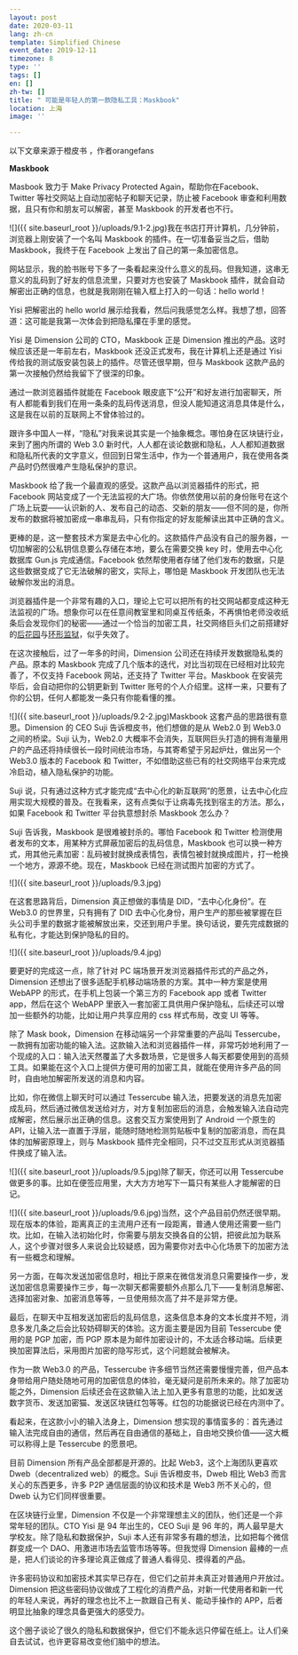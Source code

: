 ```yaml
---
layout: post
date: 2020-03-11
lang: zh-cn
template: Simplified Chinese
event_date: 2019-12-11
timezone: 8
type: ''
tags: []
en: []
zh-tw: []
title: " 可能是年轻人的第一款隐私工具：Maskbook"
location: 上海
image: ''

---
```

以下文章来源于橙皮书 ，作者orangefans

**Maskbook**

Masbook 致力于 Make Privacy Protected Again，帮助你在Facebook、Twitter 等社交网站上自动加密帖子和聊天记录，防止被 Facebook 审查和利用数据，且只有你和朋友可以解密，甚至 Maskbook 的开发者也不行。

![]({{ site.baseurl_root }}/uploads/9.1-2.jpg)我在书店打开计算机，几分钟前，浏览器上刚安装了一个名叫 Maskbook 的插件。在一切准备妥当之后，借助 Maskbook，我终于在 Facebook 上发出了自己的第一条加密信息。

网站显示，我的脸书账号下多了一条看起来没什么意义的乱码。但我知道，这串无意义的乱码到了好友的信息流里，只要对方也安装了 Maskbook 插件，就会自动解密出正确的信息，也就是我刚刚在输入框上打入的一句话：hello world！

Yisi 把解密出的 hello world 展示给我看，然后问我感觉怎么样。我想了想，回答道：这可能是我第一次体会到把隐私攥在手里的感觉。

Yisi 是 Dimension 公司的 CTO，Maskbook 正是 Dimension 推出的产品。这时候应该还是一年前左右，Maskbook 还没正式发布，我在计算机上还是通过 Yisi 传给我的测试版安装包装上的插件。尽管还很早期，但与 Maskbook 这款产品的第一次接触仍然给我留下了很深的印象。

通过一款浏览器插件就能在 Facebook 眼皮底下“公开”和好友进行加密聊天，所有人都能看到我们在用一条条的乱码传送消息，但没人能知道这消息具体是什么，这是我在以前的互联网上不曾体验过的。

跟许多中国人一样，“隐私”对我来说其实是一个抽象概念。哪怕身在区块链行业，来到了圈内所谓的 Web 3.0 新时代，人人都在谈论数据和隐私，人人都知道数据和隐私所代表的文字意义，但回到日常生活中，作为一个普通用户，我在使用各类产品时仍然很难产生隐私保护的意识。

Maskbook 给了我一个最直观的感受。这款产品以浏览器插件的形式，把 Facebook 网站变成了一个无法监视的大广场。你依然使用以前的身份账号在这个广场上玩耍——认识新的人、发布自己的动态、交新的朋友——但不同的是，你所发布的数据将被加密成一串串乱码，只有你指定的好友能解读出其中正确的含义。

更棒的是，这一整套技术方案是去中心化的。这款插件产品没有自己的服务器，一切加解密的公私钥信息要么存储在本地，要么在需要交换 key 时，使用去中心化数据库 Gun.js 完成通信。Facebook 依然帮使用者存储了他们发布的数据，只是这些数据变成了它无法破解的密文，实际上，哪怕是 Maskbook 开发团队也无法破解你发出的消息。

浏览器插件是一个非常有趣的入口，理论上它可以把所有的社交网站都变成这种无法监视的广场。想象你可以在任意间教室里和同桌互传纸条，不再惧怕老师没收纸条后会发现你们的秘密——通过一个恰当的加密工具，社交网络巨头们之前搭建好的[后花园](https://mp.weixin.qq.com/s?__biz=MzA4MzE1MzQ3MA==&mid=2450141275&idx=1&sn=88413dc591f448f72e6feee9fdd4720c&chksm=8804570abf73de1c50e602157d3e9b5fe8b73e2e51c1c6924f7fbf77bbef9538bf758966f37d&token=204756593&lang=zh_CN&scene=21#wechat_redirect)与[环形监狱](https://mp.weixin.qq.com/s?__biz=MzA4MzE1MzQ3MA==&mid=2450141630&idx=1&sn=04b1190a715668324b1a41585d0eae57&chksm=880456efbf73dff982fcc3631006f059e14820295a801db049ffba50eb46283a2c4e2d61e95b&token=204756593&lang=zh_CN&scene=21#wechat_redirect)，似乎失效了。

在这次接触后，过了一年多的时间，Dimension 公司还在持续开发数据隐私类的产品。原本的 Maskbook 完成了几个版本的迭代，对比当初现在已经相对比较完善了，不仅支持 Facebook 网站，还支持了 Twitter 平台。Maskbook 在安装完毕后，会自动把你的公钥更新到 Twitter 账号的个人介绍里。这样一来，只要有了你的公钥，任何人都能发一条只有你能看懂的推。

![]({{ site.baseurl_root }}/uploads/9.2-2.jpg)Maskbook 这套产品的思路很有意思。Dimension 的 CEO Suji 告诉橙皮书，他们想做的是从 Web2.0 到 Web3.0 之间的桥梁。Suji 认为，Web2.0 大概率不会消失，互联网巨头打造的拥有海量用户的产品还将持续很长一段时间统治市场，与其寄希望于另起炉灶，做出另一个 Web3.0 版本的 Facebook 和 Twitter，不如借助这些已有的社交网络平台来完成冷启动，植入隐私保护的功能。

Suji 说，只有通过这种方式才能完成“去中心化的新互联网”的愿景，让去中心化应用实现大规模的普及。在我看来，这有点类似于让病毒先找到宿主的方法。那么，如果 Facebook 和 Twitter 平台执意想封杀 Maskbook 怎么办？

Suji 告诉我，Maskbook 是很难被封杀的。哪怕 Facebook 和 Twitter 检测使用者发布的文本，用某种方式屏蔽加密后的乱码信息，Maskbook 也可以换一种方式，用其他元素加密：乱码被封就换成表情包，表情包被封就换成图片，打一枪换一个地方，源源不绝。现在，Maskbook 已经在测试图片加密的方式了。

![]({{ site.baseurl_root }}/uploads/9.3.jpg)

在这套思路背后，Dimension 真正想做的事情是 DID，“去中心化身份”。在 Web3.0 的世界里，只有拥有了 DID 去中心化身份，用户生产的那些被掌握在巨头公司手里的数据才能被解放出来，交还到用户手里。换句话说，要先完成数据的私有化，才能达到保护隐私的目的。

![]({{ site.baseurl_root }}/uploads/9.4.jpg)

要更好的完成这一点，除了针对 PC 端场景开发浏览器插件形式的产品之外，Dimension 还想出了很多适配手机移动端场景的方案。其中一种方案是使用 WebAPP 的形式，在手机上包装一个第三方的 Facebook app 或者 Twitter app，然后在这个 WebAPP 里嵌入一套加密工具供用户保护隐私，后续还可以增加一些额外的功能，比如让用户共享应用的 css 样式布局，改变 UI 等等。

除了 Mask book，Dimension 在移动端另一个非常重要的产品叫 Tessercube，一款拥有加密功能的输入法。这款输入法和浏览器插件一样，非常巧妙地利用了一个现成的入口：输入法天然覆盖了大多数场景，它是很多人每天都要使用到的高频工具。如果能在这个入口上提供方便可用的加密工具，就能在使用许多产品的同时，自由地加解密所发送的消息和内容。

比如，你在微信上聊天时可以通过 Tessercube 输入法，把要发送的消息先加密成乱码，然后通过微信发送给对方，对方复制加密后的消息，会触发输入法自动完成解密，然后展示出正确的信息。这套交互方案使用到了 Android 一个原生的 API，让输入法一直置于浮层，能随时随地检测剪贴板中复制的加密消息，而在具体的加解密原理上，则与 Maskbook 插件完全相同，只不过交互形式从浏览器插件换成了输入法。

![]({{ site.baseurl_root }}/uploads/9.5.jpg)除了聊天，你还可以用 Tessercube 做更多的事。比如在便签应用里，大大方方地写下一篇只有某些人才能解密的日记。

![]({{ site.baseurl_root }}/uploads/9.6.jpg)当然，这个产品目前仍然还很早期。现在版本的体验，距离真正的主流用户还有一段距离，普通人使用还需要一些门坎。比如，在输入法初始化时，你需要与朋友交换各自的公钥，把彼此加为联系人，这个步骤对很多人来说会比较疑惑，因为需要你对去中心化场景下的加密方法有一些概念和理解。

另一方面，在每次发送加密信息时，相比于原来在微信发消息只需要操作一步，发送加密信息需要操作三步，每一次聊天都需要额外点那么几下——复制消息解密、选择加密对象、加密消息等等，一旦使用频次高了并不是非常方便。

最后，在聊天中互相发送加密后的乱码信息，这条信息本身的文本长度并不短，消息多发几条之后会比较妨碍聊天的体验。这方面主要是因为目前 Tessercube 使用的是 PGP 加密，而 PGP 原本是为邮件加密设计的，不太适合移动端。后续更换加密算法后，采用图片加密的隐写形式，这个问题就会被解决。

作为一款 Web3.0 的产品，Tessercube 许多细节当然还需要慢慢完善，但产品本身带给用户随处随地可用的加密信息的体验，毫无疑问是前所未来的。除了加密功能之外，Dimension 后续还会在这款输入法上加入更多有意思的功能，比如发送数字货币、发送加密猫、发送区块链红包等等。红包的功能据说已经在内测中了。

看起来，在这款小小的输入法身上，Dimension 想实现的事情蛮多的：首先通过输入法完成自由的通信，然后再在自由通信的基础上，自由地交换价值——这大概可以称得上是 Tessercube 的愿景吧。

目前 Dimension 所有产品全部都是开源的。比起 Web3，这个上海团队更喜欢 Dweb（decentralized web）的概念。Suji 告诉橙皮书，Dweb 相比 Web3 而言关心的东西更多，许多 P2P 通信层面的协议和技术是 Web3 所不关心的，但 Dweb 认为它们同样很重要。

在区块链行业里，Dimension 不仅是一个非常理想主义的团队，他们还是一个非常年轻的团队。CTO Yisi 是 94 年出生的，CEO Suji 是 96 年的，两人最早是大学校友。除了隐私和数据保护，Suji 本人还有非常多有趣的想法，比如把每个微信群变成一个 DAO、用激进市场去监管市场等等。但我觉得 Dimension 最棒的一点是，把人们谈论的许多理论真正做成了普通人看得见、摸得着的产品。

许多密码协议和加密技术其实早已存在，但它们之前并未真正对普通用户开放过。Dimension 把这些密码协议做成了工程化的消费产品，对新一代使用者和新一代的年轻人来说，再好的理念也比不上一款跟自己有关、能动手操作的 APP，后者明显比抽象的理念具备更强大的感受力。

这个圈子谈论了很久的隐私和数据保护，但它们不能永远只停留在纸上。让人们亲自去试试，也许更容易改变他们脑中的想法。